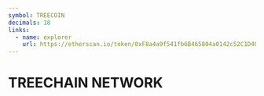 ```yaml
---
symbol: TREECOIN
decimals: 18
links:
  - name: explorer
    url: https://etherscan.io/token/0xF8a4a9f541fb6B465804a0142c52C1D48914a1f7
---
```


# TREECHAIN NETWORK
